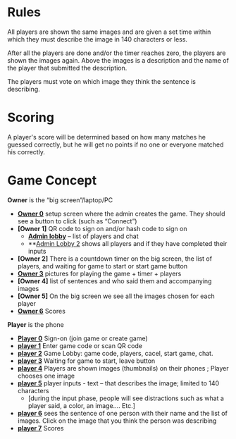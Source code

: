 # Rules #

All players are shown the same images and are given a set time within which they must describe the image in 140 characters or less. 

After all the players are done and/or the timer reaches zero, the players are shown the images again. Above the images is a description and the name of the player that submitted the description. 

The players must vote on which image they think the sentence is describing. 

# Scoring #
A player's score will be determined based on how many matches he guessed correctly, but he will get no points if no one or everyone matched his correctly.

# Game Concept #
**Owner** is the “big screen”/laptop/PC


- **[Owner 0](https://github.com/UdacityScholarsIsrael/matching-game/blob/master/mockups/owner/0_%20Home%20%5BOwner%5D.png)** setup screen where the admin creates the game. They should see a button to click (such as “Connect”)
- **[Owner 1]** QR code to sign on and/or hash code to sign on
  - **[Admin lobby](https://github.com/UdacityScholarsIsrael/matching-game/blob/master/mockups/owner/1_Lobby%20%5BOwner%5D.png)** – list of players and chat
  - **[Admin Lobby 2](https://github.com/UdacityScholarsIsrael/matching-game/blob/master/mockups/owner/3_Matching%20Phase%20%5BOwner%5D.png) shows all players and if they have completed their inputs
- **[Owner 2]** There is a countdown timer on the big screen, the list of players, and waiting for game to start or start game button
- **[Owner 3](https://github.com/UdacityScholarsIsrael/matching-game/blob/master/mockups/owner/2_Card%20Selection%20%5BOwner%5D.png)** pictures for playing the game + timer + players
- **[Owner 4]** list of sentences and who said them and accompanying images
- **[Owner 5]** On the big screen we see all the images chosen for each player
- **[Owner 6](https://github.com/UdacityScholarsIsrael/matching-game/blob/master/mockups/owner/4_Scores%20%5BOwner%5D.png)** Scores

**Player** is the phone

- **[Player 0](https://github.com/UdacityScholarsIsrael/matching-game/blob/master/mockups/player/0_Home.png)** Sign-on (join game or create game)
- **[player 1](https://github.com/UdacityScholarsIsrael/matching-game/blob/master/mockups/player/1_Join%20Game.png)** Enter game code or scan QR code 
- **[player 2](https://github.com/UdacityScholarsIsrael/matching-game/blob/master/mockups/player/2a_Game%20Lobby.png)** Game Lobby: game code, players, cacel, start game, chat. 
- **[player 3](https://github.com/UdacityScholarsIsrael/matching-game/blob/master/mockups/player/2b_Waiting%20Screen.png)** Waiting for game to start, leave button
- **[player 4](https://github.com/UdacityScholarsIsrael/matching-game/blob/master/mockups/player/3_Card%20Selection.png)** Players are shown images (thumbnails) on their phones ; Player chooses one image
- **[player 5](https://github.com/UdacityScholarsIsrael/matching-game/blob/master/mockups/player/4_Player%20Input.png)** player inputs - text – that describes the image;          limited to 140 characters
   - [during the input phase, people will see distractions such as what a player said, a color, an image…. Etc.]
- **[player 6](https://github.com/UdacityScholarsIsrael/matching-game/blob/master/mockups/player/5_Matching%20Phase.png)** sees the sentence of one person with their name and the list of images. Click on the image that you think the person was describing
- **[player 7](https://github.com/UdacityScholarsIsrael/matching-game/blob/master/mockups/player/6_Scores.png)** Scores


